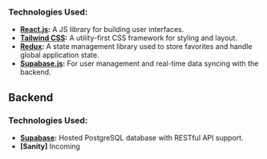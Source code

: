 ### Technologies Used:

- **[React.js](https://reactjs.org/):** A JS library for building user interfaces.
- **[Tailwind CSS](https://tailwindcss.com/):** A utility-first CSS framework for styling and layout.
- **[Redux](https://redux.js.org/):** A state management library used to store favorites and handle global application state.
- **[Supabase.js](https://supabase.com/docs/reference/javascript):** For user management and real-time data syncing with the backend.

## Backend

### Technologies Used:

- **[Supabase](https://supabase.com):** Hosted PostgreSQL database with RESTful API support.
- **[Sanity]** Incoming
